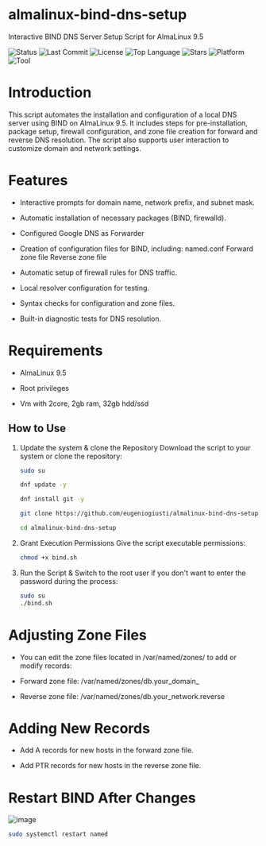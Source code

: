 # almalinux-bind-dns-setup
Interactive BIND DNS Server Setup Script for AlmaLinux 9.5

![Status](https://img.shields.io/badge/status-stable-brightgreen)
![Last Commit](https://img.shields.io/github/last-commit/eugeniogiusti/almalinux-bind-dns-setup)
![License](https://img.shields.io/github/license/eugeniogiusti/almalinux-bind-dns-setup)
![Top Language](https://img.shields.io/github/languages/top/eugeniogiusti/almalinux-bind-dns-setup)
![Stars](https://img.shields.io/github/stars/eugeniogiusti/almalinux-bind-dns-setup?style=social)
![Platform](https://img.shields.io/badge/platform-AlmaLinux-blue)
![Tool](https://img.shields.io/badge/tool-BIND%209-blueviolet)


# Introduction

This script automates the installation and configuration of a local DNS server using BIND on AlmaLinux 9.5. It includes steps for pre-installation, package setup, firewall configuration, and zone file creation for forward and reverse DNS resolution. The script also supports user interaction to customize domain and network settings.


# Features

- Interactive prompts for domain name, network prefix, and subnet mask.

- Automatic installation of necessary packages (BIND, firewalld).

- Configured Google DNS as Forwarder

- Creation of configuration files for BIND, including:
named.conf
Forward zone file
Reverse zone file

- Automatic setup of firewall rules for DNS traffic.

- Local resolver configuration for testing.

- Syntax checks for configuration and zone files.

- Built-in diagnostic tests for DNS resolution.


# Requirements

- AlmaLinux 9.5

- Root privileges

- Vm with 2core, 2gb ram, 32gb hdd/ssd


## How to Use

1. Update the system & clone the Repository 
   Download the script to your system or clone the repository:
   ```bash
   sudo su
   
   dnf update -y

   dnf install git -y
   
   git clone https://github.com/eugeniogiusti/almalinux-bind-dns-setup.git
   
   cd almalinux-bind-dns-setup


3. Grant Execution Permissions
Give the script executable permissions:
   ```bash
   chmod +x bind.sh


4. Run the Script &
Switch to the root user if you don't want to enter the password during the process:
   ```bash
   sudo su
   ./bind.sh


# Adjusting Zone Files

- You can edit the zone files located in /var/named/zones/ to add or modify records:

- Forward zone file: /var/named/zones/db.your_domain_

- Reverse zone file: /var/named/zones/db.your_network.reverse

# Adding New Records

- Add A records for new hosts in the forward zone file.

- Add PTR records for new hosts in the reverse zone file.

# Restart BIND After Changes

![image](https://github.com/user-attachments/assets/0becbeaf-37a7-4f4b-ae7f-4b2125b1834a)

```bash
sudo systemctl restart named
